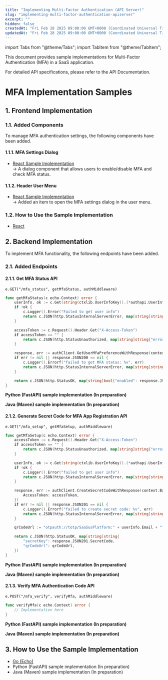 ```yaml
---
title: "Implementing Multi-Factor Authentication (API Server)"
slug: "implementing-multi-factor-authentication-apiserver"
excerpt: ""
hidden: false
createdAt: "Fri Feb 28 2025 09:00:00 GMT+0000 (Coordinated Universal Time)"
updatedAt: "Fri Feb 28 2025 09:00:00 GMT+0000 (Coordinated Universal Time)"
---
```


import Tabs from "@theme/Tabs";
import TabItem from "@theme/TabItem";

This document provides sample implementations for Multi-Factor Authentication (MFA) in a SaaS application.

For detailed API specifications, please refer to the API Documentation.

# **MFA Implementation Samples**

## **1. Frontend Implementation**

### **1.1. Added Components**

To manage MFA authentication settings, the following components have been added.

#### **1.1.1. MFA Settings Dialog**
- [React Sample Implementation](https://github.com/saasus-platform/implementation-sample-front-react/blob/main/src/components/dialogs/UserMfaSettingDialog.tsx)  
  → A dialog component that allows users to enable/disable MFA and check MFA status.

#### **1.1.2. Header User Menu**
- [React Sample Implementation](https://github.com/saasus-platform/implementation-sample-front-react/blob/main/src/components/header/HeaderUserbox.tsx)  
  → Added an item to open the MFA settings dialog in the user menu.

### 1.2. How to Use the Sample Implementation

- <a href="https://github.com/saasus-platform/implementation-sample-front-react/blob/main/README.md" target="_blank">React</a>

## **2. Backend Implementation**

To implement MFA functionality, the following endpoints have been added.

### **2.1. Added Endpoints**

#### **2.1.1. Get MFA Status API**

<Tabs>
<TabItem value="go" label="Go (Echo)" default>

`e.GET("/mfa_status", getMfaStatus, authMiddleware)`

```go
func getMfaStatus(c echo.Context) error {
	userInfo, ok := c.Get(string(ctxlib.UserInfoKey)).(*authapi.UserInfo)
	if !ok {
		c.Logger().Error("Failed to get user info")
		return c.JSON(http.StatusInternalServerError, map[string]string{"error": "Failed to retrieve user information"})
	}

	accessToken := c.Request().Header.Get("X-Access-Token")
	if accessToken == "" {
		return c.JSON(http.StatusUnauthorized, map[string]string{"error": "Access token is missing"})
	}

	response, err := authClient.GetUserMfaPreferenceWithResponse(context.Background(), userInfo.Id)
	if err != nil || response.JSON200 == nil {
		c.Logger().Errorf("failed to get MFA status: %v", err)
		return c.JSON(http.StatusInternalServerError, map[string]string{"error": "Failed to retrieve MFA status"})
	}

	return c.JSON(http.StatusOK, map[string]bool{"enabled": response.JSON200.Enabled})
}
```

</TabItem>
<TabItem value="python" label="Python (FastAPI)">

**Python (FastAPI) sample implementation (In preparation)**

</TabItem>
<TabItem value="java" label="Java (Maven)">

**Java (Maven) sample implementation (In preparation)**

</TabItem>
</Tabs>

#### **2.1.2. Generate Secret Code for MFA App Registration API**

<Tabs>
<TabItem value="go" label="Go (Echo)" default>

`e.GET("/mfa_setup", getMfaSetup, authMiddleware)`

```go
func getMfaSetup(c echo.Context) error {
	accessToken := c.Request().Header.Get("X-Access-Token")
	if accessToken == "" {
		return c.JSON(http.StatusUnauthorized, map[string]string{"error": "Access token is missing"})
	}

	userInfo, ok := c.Get(string(ctxlib.UserInfoKey)).(*authapi.UserInfo)
	if !ok {
		c.Logger().Error("failed to get user info")
		return c.JSON(http.StatusInternalServerError, map[string]string{"error": "Failed to retrieve user information"})
	}

	response, err := authClient.CreateSecretCodeWithResponse(context.Background(), userInfo.Id, authapi.CreateSecretCodeJSONRequestBody{
		AccessToken: accessToken,
	})
	if err != nil || response.JSON201 == nil {
		c.Logger().Errorf("failed to create secret code: %v", err)
		return c.JSON(http.StatusInternalServerError, map[string]string{"error": "Failed to generate QR code"})
	}

	qrCodeUrl := "otpauth://totp/SaaSusPlatform:" + userInfo.Email + "?secret=" + response.JSON201.SecretCode + "&issuer=SaaSusPlatform"

	return c.JSON(http.StatusOK, map[string]string{
		"secretKey": response.JSON201.SecretCode,
		"qrCodeUrl": qrCodeUrl,
	})
}
```

</TabItem>
<TabItem value="python" label="Python (FastAPI)">

**Python (FastAPI) sample implementation (In preparation)**

</TabItem>
<TabItem value="java" label="Java (Maven)">

**Java (Maven) sample implementation (In preparation)**

</TabItem>
</Tabs>

#### **2.1.3. Verify MFA Authentication Code API**

<Tabs>
<TabItem value="go" label="Go (Echo)" default>

`e.POST("/mfa_verify", verifyMfa, authMiddleware)`

```go
func verifyMfa(c echo.Context) error {
	// Implementation here
}
```

</TabItem>
<TabItem value="python" label="Python (FastAPI)">

**Python (FastAPI) sample implementation (In preparation)**

</TabItem>
<TabItem value="java" label="Java (Maven)">

**Java (Maven) sample implementation (In preparation)**

</TabItem>
</Tabs>

## **3. How to Use the Sample Implementation**

- [Go (Echo)](https://github.com/saasus-platform/implementation-sample-api-go/blob/main/README.md)
- Python (FastAPI) sample implementation (In preparation)
- Java (Maven) sample implementation (In preparation)
